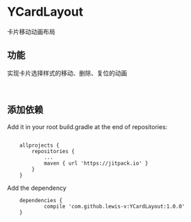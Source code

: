 # YCardLayout
卡片移动动画布局
 
## 功能
实现卡片选择样式的移动、删除、复位的动画

 
## 添加依赖

Add it in your root build.gradle at the end of repositories:

```

	allprojects {
		repositories {
			...
			maven { url 'https://jitpack.io' }
		}
	}
```
Add the dependency
```
	dependencies {
	        compile 'com.github.lewis-v:YCardLayout:1.0.0'
	}
```
